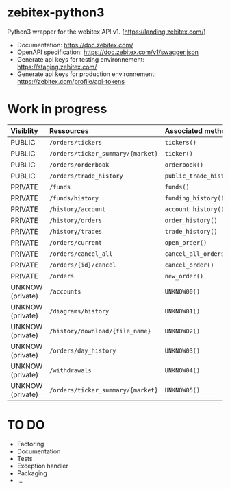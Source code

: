 # zebitex-python3
 Python3 wrapper for the webitex API v1. (https://landing.zebitex.com/)

- Documentation: https://doc.zebitex.com/
- OpenAPI specification: https://doc.zebitex.com/v1/swagger.json
- Generate api keys for testing environnement: https://staging.zebitex.com/
- Generate api keys for production environnement: https://zebitex.com/profile/api-tokens

# Work in progress
|**Visiblity**   |**Ressources**                     |**Associated method**       |**Developed**|**Documented**|**Tested**|
|:---------------|:----------------------------------|:-------------------------|:-:|:-:|:-:|
PUBLIC           | `/orders/tickers`                 | `tickers()`              | ✔ | ✘ | ✘ |
PUBLIC           | `/orders/ticker_summary/{market}` | `ticker()`               | ✔ | ✘ | ✘ |
PUBLIC           | `/orders/orderbook`               | `orderbook()`            | ✔ | ✘ | ✘ |
PUBLIC           | `/orders/trade_history`           | `public_trade_history()` | ✔ | ✘ | ✘ |
PRIVATE          | `/funds`                          | `funds()`                | ✔ | ✘ | ✘ |
PRIVATE          | `/funds/history`                  | `funding_history()`      | ✘ | ✘ | ✘ |
PRIVATE          | `/history/account`                | `account_history()`      | ✘ | ✘ | ✘ |
PRIVATE          | `/history/orders`                 | `order_history()`        | ✘ | ✘ | ✘ |
PRIVATE          | `/history/trades`                 | `trade_history()`        | ✔ | ✘ | ✘ |
PRIVATE          | `/orders/current`                 | `open_order()`           | ✔ | ✘ | ✘ |
PRIVATE          | `/orders/cancel_all`              | `cancel_all_orders()`    | ✔ | ✘ | ✘ |
PRIVATE          | `/orders/{id}/cancel`             | `cancel_order()`         | ✘ | ✘ | ✘ |
PRIVATE          | `/orders`                         | `new_order()`            | ✔ | ✘ | ✘ |
UNKNOW (private) | `/accounts`                       | `UNKNOW00()`             | ✘ | ✘ | ✘ |
UNKNOW (private) | `/diagrams/history`               | `UNKNOW01()`             | ✘ | ✘ | ✘ |
UNKNOW (private) | `/history/download/{file_name}`   | `UNKNOW02()`             | ✘ | ✘ | ✘ |
UNKNOW (private) | `/orders/day_history`             | `UNKNOW03()`             | ✘ | ✘ | ✘ |
UNKNOW (private) | `/withdrawals`                    | `UNKNOW04()`             | ✘ | ✘ | ✘ |
UNKNOW (private) | `/orders/ticker_summary/{market}` | `UNKNOW05()`             | ✘ | ✘ | ✘ |

# TO DO
- Factoring
- Documentation
- Tests
- Exception handler
- Packaging
- ...
